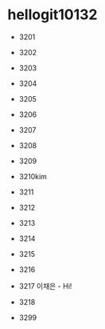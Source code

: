 # hellogit10132
* 3201 


* 3202


* 3203


* 3204


* 3205

* 3206

* 3207


* 3208


* 3209


* 3210kim


* 3211


* 3212


* 3213


* 3214


* 3215


* 3216


* 3217 이채은 - Hi!


* 3218


* 3299

